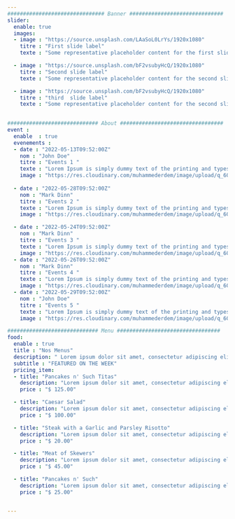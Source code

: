 ```yaml
---
############################### Banner ##############################
slider:
  enable: true
  images: 
  - image : "https://source.unsplash.com/LAaSoL0LrYs/1920x1080" 
    titre : "First slide label"
    texte : "Some representative placeholder content for the first slide."

  - image : "https://source.unsplash.com/bF2vsubyHcQ/1920x1080" 
    titre : "Second slide label"
    texte : "Some representative placeholder content for the second slide."

  - image : "https://source.unsplash.com/bF2vsubyHcQ/1920x1080" 
    titre : "third  slide label"
    texte : "Some representative placeholder content for the second slide."
  

############################# About #################################
event :
  enable  : true
  evenements :
  - date : "2022-05-13T09:52:00Z"
    nom : "John Doe"
    titre : "Events 1 "
    texte : "Lorem Ipsum is simply dummy text of the printing and typesetting industry. Lorem Ipsum has been the industry's standard dummy text ever since the 1500s..."
    image : "https://res.cloudinary.com/muhammederdem/image/upload/q_60/v1537132205/news-slider/item-3.webp"
    
  - date : "2022-05-28T09:52:00Z"
    nom : "Mark Dinn"
    titre : "Events 2 "
    texte : "Lorem Ipsum is simply dummy text of the printing and typesetting industry. Lorem Ipsum has been the industry's standard dummy text ever since the 1500s..."
    image : "https://res.cloudinary.com/muhammederdem/image/upload/q_60/v1537132205/news-slider/item-4.webp"

  - date : "2022-05-24T09:52:00Z"
    nom : "Mark Dinn"
    titre : "Events 3 "
    texte : "Lorem Ipsum is simply dummy text of the printing and typesetting industry. Lorem Ipsum has been the industry's standard dummy text ever since the 1500s..."
    image : "https://res.cloudinary.com/muhammederdem/image/upload/q_60/v1537132205/news-slider/item-2.webp"
  - date : "2022-05-26T09:52:00Z"
    nom : "Mark Dinn"
    titre : "Events 4 "
    texte : "Lorem Ipsum is simply dummy text of the printing and typesetting industry. Lorem Ipsum has been the industry's standard dummy text ever since the 1500s..."
    image : "https://res.cloudinary.com/muhammederdem/image/upload/q_60/v1537132205/news-slider/item-1.webp"
  - date : "2022-05-29T09:52:00Z"
    nom : "John Doe"
    titre : "Events 5 "
    texte : "Lorem Ipsum is simply dummy text of the printing and typesetting industry. Lorem Ipsum has been the industry's standard dummy text ever since the 1500s..."
    image : "https://res.cloudinary.com/muhammederdem/image/upload/q_60/v1537132205/news-slider/item-1.webp"

############################# Menu #################################
food:
  enable : true
  title : "Nos Menus"
  description: " Lorem ipsum dolor sit amet, consectetur adipiscing elit, sed do eiusmod tempor incididunt ut labore et dolore magna aliqua. Ut enim ad minim veniam, quis nostrud exercitation ullamco"
  subtitle : "FEATURED ON THE WEEK"
  pricing_item:
  - title: "Pancakes n' Such Titas"
    description: "Lorem ipsum dolor sit amet, consectetur adipiscing elit, sed do eiusmod tempor incididunt ut labore et dolore magna aliqua. Ut enim ad minim&&"
    price : "$ 125.00"

  - title: "Caesar Salad"
    description: "Lorem ipsum dolor sit amet, consectetur adipiscing elit, sed do eiusmod tempor incididunt ut labore et dolore magna aliqua. Ut enim ad minim&&"
    price : "$ 100.00"

  - title: "Steak with a Garlic and Parsley Risotto"
    description: "Lorem ipsum dolor sit amet, consectetur adipiscing elit, sed do eiusmod tempor incididunt ut labore et dolore magna aliqua. Ut enim ad minim&&"
    price : "$ 20.00"

  - title: "Meat of Skewers"
    description: "Lorem ipsum dolor sit amet, consectetur adipiscing elit, sed do eiusmod tempor incididunt ut labore et dolore magna aliqua. Ut enim ad minim&&"
    price : "$ 45.00"

  - title: "Pancakes n' Such"
    description: "Lorem ipsum dolor sit amet, consectetur adipiscing elit, sed do eiusmod tempor incididunt ut labore et dolore magna aliqua. Ut enim ad minim&&"
    price : "$ 25.00"


---
```


